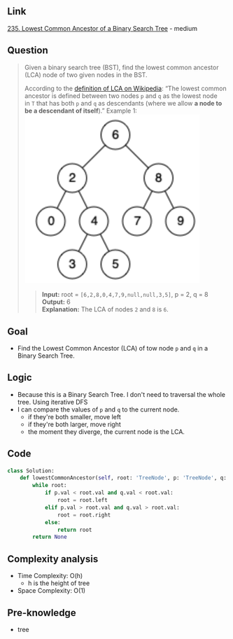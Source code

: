 ## Link
[235. Lowest Common Ancestor of a Binary Search Tree](https://leetcode.com/problems/lowest-common-ancestor-of-a-binary-search-tree/) - medium
## Question
> Given a binary search tree (BST), find the lowest common ancestor (LCA) node of two given nodes in the BST.
>
> According to the [definition of LCA on Wikipedia](https://en.wikipedia.org/wiki/Lowest_common_ancestor): “The lowest common ancestor is defined between two nodes `p` and `q` as the lowest node in `T` that has both `p` and `q` as descendants (where we allow **a node to be a descendant of itself**).”
> Example 1:
> <img src="pic/pic_235.Lowest_Common_Ancestor_of_a_Binary_Search_Tree.png" width="400"><br>
>> **Input:** root = `[6,2,8,0,4,7,9,null,null,3,5]`, p = 2, q = 8 <br>
>> **Output:** 6<br>
>> **Explanation:** The LCA of nodes `2` and `8` is `6`.

## Goal
- Find the Lowest Common Ancestor (LCA) of tow node `p` and `q` in a Binary Search Tree.
## Logic
- Because this is a Binary Search Tree. I don't need to traversal the whole tree. Using iterative DFS
- I can compare the values of `p` and `q` to the current node.
	- if they're both smaller, move left
	- if they're both larger, move right
	- the moment they diverge, the current node is the LCA.
## Code
```python
class Solution:
    def lowestCommonAncestor(self, root: 'TreeNode', p: 'TreeNode', q: 'TreeNode') -> 'TreeNode':
        while root:
            if p.val < root.val and q.val < root.val:
                root = root.left
            elif p.val > root.val and q.val > root.val:
                root = root.right
            else:
                return root
        return None
```

## Complexity analysis
- Time Complexity: O(h)
	- h is the height of tree
- Space Complexity: O(1)
## Pre-knowledge
- tree
